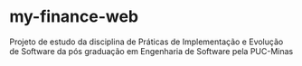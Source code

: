 # my-finance-web
Projeto de estudo da disciplina de Práticas de Implementação e Evolução de Software da pós graduação em Engenharia de Software pela PUC-Minas
